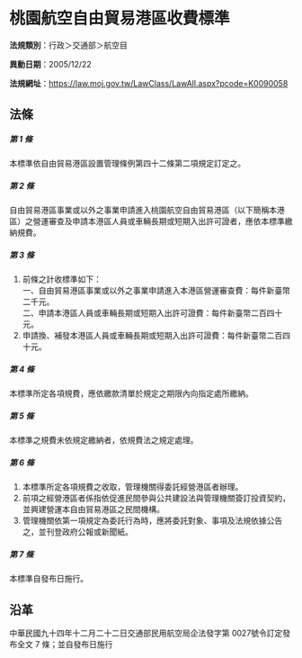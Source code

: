 # 桃園航空自由貿易港區收費標準

**法規類別**：行政＞交通部＞航空目

**異動日期**：2005/12/22  

**法規網址**：https://law.moj.gov.tw/LawClass/LawAll.aspx?pcode=K0090058





## 法條
##### 第 1 條
本標準依自由貿易港區設置管理條例第四十二條第二項規定訂定之。

##### 第 2 條
自由貿易港區事業或以外之事業申請進入桃園航空自由貿易港區（以下簡稱本港區）之營運審查及申請本港區人員或車輛長期或短期入出許可證者，應依本標準繳納規費。

##### 第 3 條
1. 前條之計收標準如下：  
一、自由貿易港區事業或以外之事業申請進入本港區營運審查費：每件新臺幣二千元。  
二、申請本港區人員或車輛長期或短期入出許可證費：每件新臺幣二百四十元。
1. 申請換、補發本港區人員或車輛長期或短期入出許可證費：每件新臺幣二百四十元。

##### 第 4 條
本標準所定各項規費，應依繳款清單於規定之期限內向指定處所繳納。

##### 第 5 條
本標準之規費未依規定繳納者，依規費法之規定處理。

##### 第 6 條
1. 本標準所定各項規費之收取，管理機關得委託經營港區者辦理。
1. 前項之經營港區者係指依促進民間參與公共建設法與管理機關簽訂投資契約，並興建營運本自由貿易港區之民間機構。
1. 管理機關依第一項規定為委託行為時，應將委託對象、事項及法規依據公告之，並刊登政府公報或新聞紙。

##### 第 7 條
本標準自發布日施行。

## 沿革
中華民國九十四年十二月二十二日交通部民用航空局企法發字第 0027號令訂定發布全文 7  條；並自發布日施行
